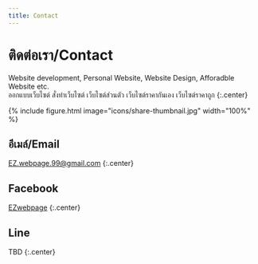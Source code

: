 ```yaml
---
title: Contact
---
```


# <i class="fas fa-envelope"></i>ติดต่อเรา/Contact

Website development, Personal Website, Website Design, Afforadble Website etc.  <br>
ออกแบบเว็บไซต์ สั่งทำเว็บไซต์ เว็บไซต์ส่วนตัว เว็บไซต์ราคากันเอง เว็บไซต์ราคาถูก
{:.center}

{% include figure.html image="icons/share-thumbnail.jpg" width="100%" %}

## อีเมล์/Email

[EZ.webpage.99@gmail.com](mailto:ez.webpage.99@gmail.com)
{:.center}

## <i class="fab fa-facebook"></i>Facebook

[EZwebpage](https://facebook.com/EZwebpage4U)
{:.center}


## Line
TBD
{:.center}
